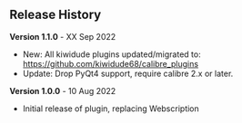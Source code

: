 ## Release History

**Version 1.1.0** - XX Sep 2022
- New: All kiwidude plugins updated/migrated to: https://github.com/kiwidude68/calibre_plugins
- Update: Drop PyQt4 support, require calibre 2.x or later.

**Version 1.0.0** - 10 Aug 2022
- Initial release of plugin, replacing Webscription

